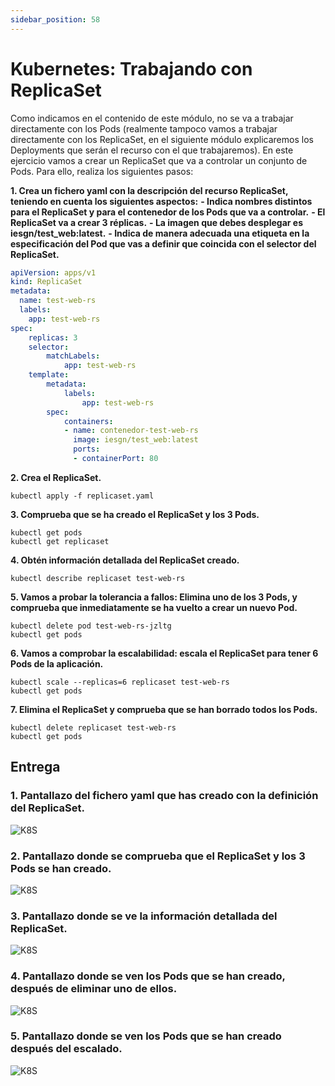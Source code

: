 ```yaml
---
sidebar_position: 58
---
```


# Kubernetes: Trabajando con ReplicaSet

Como indicamos en el contenido de este módulo, no se va a trabajar directamente con los Pods (realmente tampoco vamos a trabajar directamente con los ReplicaSet, en el siguiente módulo explicaremos los Deployments que serán el recurso con el que trabajaremos). En este ejercicio vamos a crear un ReplicaSet que va a controlar un conjunto de Pods. Para ello, realiza los siguientes pasos:

**1. Crea un fichero yaml con la descripción del recurso ReplicaSet, teniendo en cuenta los siguientes aspectos:**
    **- Indica nombres distintos para el ReplicaSet y para el contenedor de los Pods que va a controlar.**
    **- El ReplicaSet va a crear 3 réplicas.**
    **- La imagen que debes desplegar es iesgn/test_web:latest.**
    **- Indica de manera adecuada una etiqueta en la especificación del Pod que vas a definir que coincida con el selector del ReplicaSet.**

```yaml
apiVersion: apps/v1
kind: ReplicaSet
metadata:
  name: test-web-rs
  labels:
    app: test-web-rs
spec:
    replicas: 3
    selector:
        matchLabels:
            app: test-web-rs
    template:
        metadata:
            labels:
                app: test-web-rs
        spec:
            containers:
            - name: contenedor-test-web-rs
              image: iesgn/test_web:latest
              ports:
              - containerPort: 80
```

**2. Crea el ReplicaSet.**

    kubectl apply -f replicaset.yaml

**3. Comprueba que se ha creado el ReplicaSet y los 3 Pods.**

    kubectl get pods
    kubectl get replicaset

**4. Obtén información detallada del ReplicaSet creado.**

    kubectl describe replicaset test-web-rs

**5. Vamos a probar la tolerancia a fallos: Elimina uno de los 3 Pods, y comprueba que inmediatamente se ha vuelto a crear un nuevo Pod.**

    kubectl delete pod test-web-rs-jzltg
    kubectl get pods

**6. Vamos a comprobar la escalabilidad: escala el ReplicaSet para tener 6 Pods de la aplicación.**

    kubectl scale --replicas=6 replicaset test-web-rs
    kubectl get pods

**7. Elimina el ReplicaSet y comprueba que se han borrado todos los Pods.**

    kubectl delete replicaset test-web-rs
    kubectl get pods

## Entrega

### 1. Pantallazo del fichero yaml que has creado con la definición del ReplicaSet.

![K8S](/img/SRI+HLC/taller2SRI8.png)

### 2. Pantallazo donde se comprueba que el ReplicaSet y los 3 Pods se han creado.

![K8S](/img/SRI+HLC/taller2SRI8-2.png)

### 3. Pantallazo donde se ve la información detallada del ReplicaSet.

![K8S](/img/SRI+HLC/taller2SRI8-3.png)

### 4. Pantallazo donde se ven los Pods que se han creado, después de eliminar uno de ellos.

![K8S](/img/SRI+HLC/taller2SRI8-4.png)

### 5. Pantallazo donde se ven los Pods que se han creado después del escalado.

![K8S](/img/SRI+HLC/taller2SRI8-5.png)